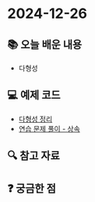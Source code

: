 # 2024-12-26

## 📚 오늘 배운 내용

- 다형성

## 💻 예제 코드

- [다형성 정리](../topics/instance&class.md)
- [연습 문제 풀이 - 상속](../../src/main/kotlin/day08/exercise/Main.kt)

## 🔍 참고 자료

## ❓ 궁금한 점